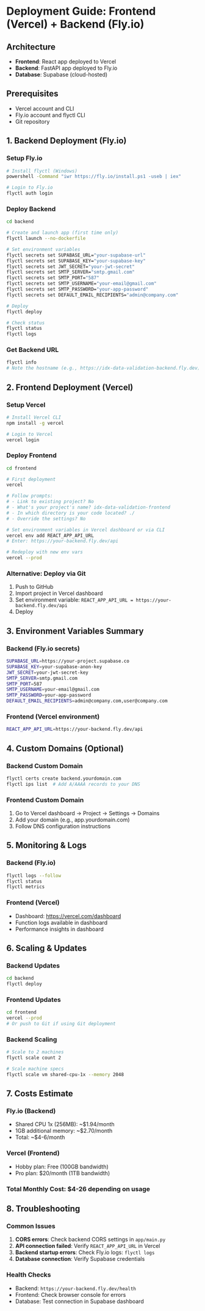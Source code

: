 # Deployment Guide: Frontend (Vercel) + Backend (Fly.io)

## Architecture
- **Frontend**: React app deployed to Vercel
- **Backend**: FastAPI app deployed to Fly.io
- **Database**: Supabase (cloud-hosted)

## Prerequisites
- Vercel account and CLI
- Fly.io account and flyctl CLI
- Git repository

## 1. Backend Deployment (Fly.io)

### Setup Fly.io
```bash
# Install flyctl (Windows)
powershell -Command "iwr https://fly.io/install.ps1 -useb | iex"

# Login to Fly.io
flyctl auth login
```

### Deploy Backend
```bash
cd backend

# Create and launch app (first time only)
flyctl launch --no-dockerfile

# Set environment variables
flyctl secrets set SUPABASE_URL="your-supabase-url"
flyctl secrets set SUPABASE_KEY="your-supabase-key"
flyctl secrets set JWT_SECRET="your-jwt-secret"
flyctl secrets set SMTP_SERVER="smtp.gmail.com"
flyctl secrets set SMTP_PORT="587"
flyctl secrets set SMTP_USERNAME="your-email@gmail.com"
flyctl secrets set SMTP_PASSWORD="your-app-password"
flyctl secrets set DEFAULT_EMAIL_RECIPIENTS="admin@company.com"

# Deploy
flyctl deploy

# Check status
flyctl status
flyctl logs
```

### Get Backend URL
```bash
flyctl info
# Note the hostname (e.g., https://idx-data-validation-backend.fly.dev)
```

## 2. Frontend Deployment (Vercel)

### Setup Vercel
```bash
# Install Vercel CLI
npm install -g vercel

# Login to Vercel
vercel login
```

### Deploy Frontend
```bash
cd frontend

# First deployment
vercel

# Follow prompts:
# - Link to existing project? No
# - What's your project's name? idx-data-validation-frontend
# - In which directory is your code located? ./
# - Override the settings? No

# Set environment variables in Vercel dashboard or via CLI
vercel env add REACT_APP_API_URL
# Enter: https://your-backend.fly.dev/api

# Redeploy with new env vars
vercel --prod
```

### Alternative: Deploy via Git
1. Push to GitHub
2. Import project in Vercel dashboard
3. Set environment variable: `REACT_APP_API_URL = https://your-backend.fly.dev/api`
4. Deploy

## 3. Environment Variables Summary

### Backend (Fly.io secrets)
```bash
SUPABASE_URL=https://your-project.supabase.co
SUPABASE_KEY=your-supabase-anon-key
JWT_SECRET=your-jwt-secret-key
SMTP_SERVER=smtp.gmail.com
SMTP_PORT=587
SMTP_USERNAME=your-email@gmail.com
SMTP_PASSWORD=your-app-password
DEFAULT_EMAIL_RECIPIENTS=admin@company.com,user@company.com
```

### Frontend (Vercel environment)
```bash
REACT_APP_API_URL=https://your-backend.fly.dev/api
```

## 4. Custom Domains (Optional)

### Backend Custom Domain
```bash
flyctl certs create backend.yourdomain.com
flyctl ips list  # Add A/AAAA records to your DNS
```

### Frontend Custom Domain
1. Go to Vercel dashboard → Project → Settings → Domains
2. Add your domain (e.g., app.yourdomain.com)
3. Follow DNS configuration instructions

## 5. Monitoring & Logs

### Backend (Fly.io)
```bash
flyctl logs --follow
flyctl status
flyctl metrics
```

### Frontend (Vercel)
- Dashboard: https://vercel.com/dashboard
- Function logs available in dashboard
- Performance insights in dashboard

## 6. Scaling & Updates

### Backend Updates
```bash
cd backend
flyctl deploy
```

### Frontend Updates
```bash
cd frontend
vercel --prod
# Or push to Git if using Git deployment
```

### Backend Scaling
```bash
# Scale to 2 machines
flyctl scale count 2

# Scale machine specs
flyctl scale vm shared-cpu-1x --memory 2048
```

## 7. Costs Estimate

### Fly.io (Backend)
- Shared CPU 1x (256MB): ~$1.94/month
- 1GB additional memory: ~$2.70/month
- Total: ~$4-6/month

### Vercel (Frontend)
- Hobby plan: Free (100GB bandwidth)
- Pro plan: $20/month (1TB bandwidth)

### Total Monthly Cost: $4-26 depending on usage

## 8. Troubleshooting

### Common Issues
1. **CORS errors**: Check backend CORS settings in `app/main.py`
2. **API connection failed**: Verify `REACT_APP_API_URL` in Vercel
3. **Backend startup errors**: Check Fly.io logs: `flyctl logs`
4. **Database connection**: Verify Supabase credentials

### Health Checks
- Backend: `https://your-backend.fly.dev/health`
- Frontend: Check browser console for errors
- Database: Test connection in Supabase dashboard
